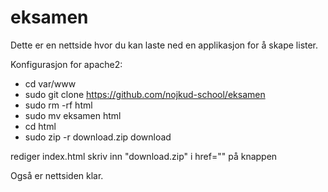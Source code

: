 # eksamen
Dette er en nettside hvor du kan laste ned en applikasjon for å skape lister.

Konfigurasjon for apache2:
- cd var/www
- sudo git clone https://github.com/nojkud-school/eksamen
- sudo rm -rf html
- sudo mv eksamen html
- cd html
- sudo zip -r download.zip download

rediger index.html
skriv inn "download.zip" i href="" på knappen

Også er nettsiden klar.
